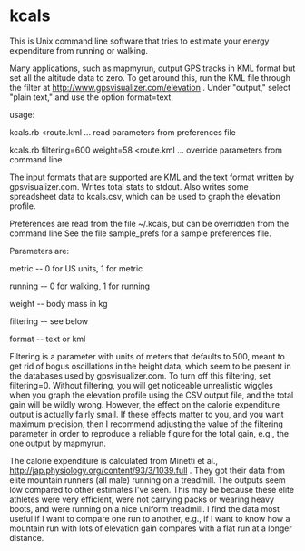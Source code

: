 kcals
=====

This is Unix command line software that tries to estimate your energy expenditure from
running or walking. 

Many applications, such as mapmyrun, output GPS tracks in KML format but set all the altitude data to
zero. To get around this, run the KML file through the filter at
http://www.gpsvisualizer.com/elevation . Under "output," select
"plain text," and use the option format=text.

usage:

   kcals.rb <route.kml ... read parameters from preferences file

   kcals.rb filtering=600 weight=58 <route.kml ... override parameters from command line

The input formats that are supported are KML and the text format
written by gpsvisualizer.com.  Writes total stats to stdout. Also
writes some spreadsheet data to kcals.csv, which can be used to graph
the elevation profile. 

Preferences are read from the file ~/.kcals, but can be overridden from the command line
See the file sample_prefs for a sample preferences file.

Parameters are:

  metric -- 0 for US units, 1 for metric

  running -- 0 for walking, 1 for running

  weight -- body mass in kg

  filtering -- see below

  format -- text or kml

Filtering is a parameter with units of meters that defaults to 500, meant to get rid of bogus
oscillations in the height data, which seem to be present in the databases used by
gpsvisualizer.com. To turn off this filtering, set filtering=0.
Without filtering, you will get noticeable unrealistic wiggles when you graph
the elevation profile using the CSV output file, and the total gain will be wildly wrong. However, the
effect on the calorie expenditure output is actually fairly small.
If these effects matter to you, and you want maximum precision, then
I recommend adjusting the value of the filtering parameter in order to reproduce a reliable
figure for the total gain, e.g., the one output by mapmyrun.

The calorie expenditure is calculated from Minetti et al., http://jap.physiology.org/content/93/3/1039.full .
They got their data from elite mountain runners (all male) running on a treadmill.
The outputs seem low compared to other estimates I've seen. This may be because these
elite athletes were very efficient, were not carrying packs or wearing heavy boots, and
were running on a nice uniform treadmill. I find the data most useful if I want to compare
one run to another, e.g., if I want to know how a mountain run with lots of elevation gain
compares with a flat run at a longer distance.
